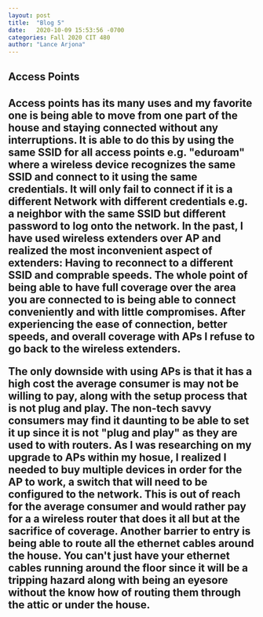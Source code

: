 ```yaml
---
layout: post
title:  "Blog 5"
date:   2020-10-09 15:53:56 -0700
categories: Fall 2020 CIT 480
author: "Lance Arjona"
---
```


<h2>Access Points<h2>

<p>Access points has its many uses and my favorite one is being able to move from one part of the house and staying connected without any interruptions. It is able to do this by using the same SSID for all access points e.g. "eduroam" where a wireless device recognizes the same SSID and connect to it using the same credentials. It will only fail to connect if it is a different Network with different credentials e.g. a neighbor with the same SSID but different password to log onto the network. In the past, I have used wireless extenders over AP and realized the most inconvenient aspect of extenders: Having to reconnect to a different SSID and comprable speeds. The whole point of being able to have full coverage over the area you are connected to is being able to connect conveniently and with little compromises. After experiencing the ease of connection, better speeds, and overall coverage with APs I refuse to go back to the wireless extenders.
</p>

<p>The only downside with using APs is that it has a high cost the average consumer is may not be willing to pay, along with the setup process that is not plug and play. The non-tech savvy consumers may find it daunting to be able to set it up since it is not "plug and play" as they are used to with routers. As I was researching on my upgrade to APs within my hosue, I realized I needed to buy multiple devices in order for the AP to work, a switch that will need to be configured to the network. This is out of reach for the average consumer and would rather pay for a a wireless router that does it all but at the sacrifice of coverage. Another barrier to entry is being able to route all the ethernet cables around the house. You can't just have your ethernet cables running around the floor since it will be a tripping hazard along with being an eyesore without the know how of routing them through the attic or under the house.</p>